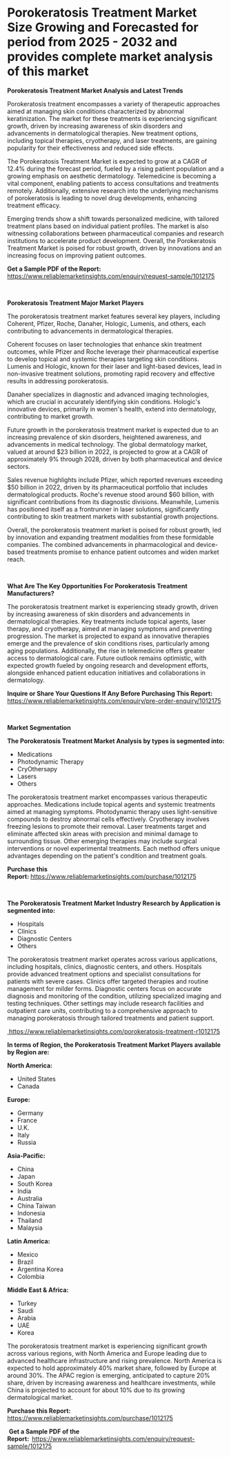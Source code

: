 <p><h1>Porokeratosis Treatment Market Size Growing and Forecasted for period from 2025 - 2032 and provides complete market analysis of this market</h1></p><p><strong>Porokeratosis Treatment Market Analysis and Latest Trends</strong></p>
<p><p>Porokeratosis treatment encompasses a variety of therapeutic approaches aimed at managing skin conditions characterized by abnormal keratinization. The market for these treatments is experiencing significant growth, driven by increasing awareness of skin disorders and advancements in dermatological therapies. New treatment options, including topical therapies, cryotherapy, and laser treatments, are gaining popularity for their effectiveness and reduced side effects.</p><p>The Porokeratosis Treatment Market is expected to grow at a CAGR of 12.4% during the forecast period, fueled by a rising patient population and a growing emphasis on aesthetic dermatology. Telemedicine is becoming a vital component, enabling patients to access consultations and treatments remotely. Additionally, extensive research into the underlying mechanisms of porokeratosis is leading to novel drug developments, enhancing treatment efficacy.</p><p>Emerging trends show a shift towards personalized medicine, with tailored treatment plans based on individual patient profiles. The market is also witnessing collaborations between pharmaceutical companies and research institutions to accelerate product development. Overall, the Porokeratosis Treatment Market is poised for robust growth, driven by innovations and an increasing focus on improving patient outcomes.</p></p>
<p><strong>Get a Sample PDF of the Report:&nbsp;</strong> <a href="https://www.reliablemarketinsights.com/enquiry/request-sample/1012175?utm_campaign=3503&utm_medium=2&utm_source=Github&utm_content=ia&utm_term=16042025&utm_id=porokeratosis-treatment">https://www.reliablemarketinsights.com/enquiry/request-sample/1012175</a></p>
<p>&nbsp;</p>
<p><strong>Porokeratosis Treatment Major Market Players</strong></p>
<p><p>The porokeratosis treatment market features several key players, including Coherent, Pfizer, Roche, Danaher, Hologic, Lumenis, and others, each contributing to advancements in dermatological therapies. </p><p>Coherent focuses on laser technologies that enhance skin treatment outcomes, while Pfizer and Roche leverage their pharmaceutical expertise to develop topical and systemic therapies targeting skin conditions. Lumenis and Hologic, known for their laser and light-based devices, lead in non-invasive treatment solutions, promoting rapid recovery and effective results in addressing porokeratosis.</p><p>Danaher specializes in diagnostic and advanced imaging technologies, which are crucial in accurately identifying skin conditions. Hologic's innovative devices, primarily in women's health, extend into dermatology, contributing to market growth. </p><p>Future growth in the porokeratosis treatment market is expected due to an increasing prevalence of skin disorders, heightened awareness, and advancements in medical technology. The global dermatology market, valued at around $23 billion in 2022, is projected to grow at a CAGR of approximately 9% through 2028, driven by both pharmaceutical and device sectors.</p><p>Sales revenue highlights include Pfizer, which reported revenues exceeding $50 billion in 2022, driven by its pharmaceutical portfolio that includes dermatological products. Roche's revenue stood around $60 billion, with significant contributions from its diagnostic divisions. Meanwhile, Lumenis has positioned itself as a frontrunner in laser solutions, significantly contributing to skin treatment markets with substantial growth projections.</p><p>Overall, the porokeratosis treatment market is poised for robust growth, led by innovation and expanding treatment modalities from these formidable companies. The combined advancements in pharmacological and device-based treatments promise to enhance patient outcomes and widen market reach.</p></p>
<p>&nbsp;</p>
<p><strong>What Are The Key Opportunities For Porokeratosis Treatment Manufacturers?</strong></p>
<p><p>The porokeratosis treatment market is experiencing steady growth, driven by increasing awareness of skin disorders and advancements in dermatological therapies. Key treatments include topical agents, laser therapy, and cryotherapy, aimed at managing symptoms and preventing progression. The market is projected to expand as innovative therapies emerge and the prevalence of skin conditions rises, particularly among aging populations. Additionally, the rise in telemedicine offers greater access to dermatological care. Future outlook remains optimistic, with expected growth fueled by ongoing research and development efforts, alongside enhanced patient education initiatives and collaborations in dermatology.</p></p>
<p><strong>Inquire or Share Your Questions If Any Before Purchasing This Report:</strong> <a href="https://www.reliablemarketinsights.com/enquiry/pre-order-enquiry/1012175?utm_campaign=3503&utm_medium=2&utm_source=Github&utm_content=ia&utm_term=16042025&utm_id=porokeratosis-treatment">https://www.reliablemarketinsights.com/enquiry/pre-order-enquiry/1012175</a></p>
<p>&nbsp;</p>
<p><strong>Market Segmentation</strong></p>
<p><strong>The Porokeratosis Treatment Market Analysis by types is segmented into:</strong></p>
<p><ul><li>Medications</li><li>Photodynamic Therapy</li><li>CryOthersapy</li><li>Lasers</li><li>Others</li></ul></p>
<p><p>The porokeratosis treatment market encompasses various therapeutic approaches. Medications include topical agents and systemic treatments aimed at managing symptoms. Photodynamic therapy uses light-sensitive compounds to destroy abnormal cells effectively. Cryotherapy involves freezing lesions to promote their removal. Laser treatments target and eliminate affected skin areas with precision and minimal damage to surrounding tissue. Other emerging therapies may include surgical interventions or novel experimental treatments. Each method offers unique advantages depending on the patient's condition and treatment goals.</p></p>
<p><strong>Purchase this Report:&nbsp;</strong><a href="https://www.reliablemarketinsights.com/purchase/1012175?utm_campaign=3503&utm_medium=2&utm_source=Github&utm_content=ia&utm_term=16042025&utm_id=porokeratosis-treatment">https://www.reliablemarketinsights.com/purchase/1012175</a></p>
<p>&nbsp;</p>
<p><strong>The Porokeratosis Treatment Market Industry Research by Application is segmented into:</strong></p>
<p><ul><li>Hospitals</li><li>Clinics</li><li>Diagnostic Centers</li><li>Others</li></ul></p>
<p><p>The porokeratosis treatment market operates across various applications, including hospitals, clinics, diagnostic centers, and others. Hospitals provide advanced treatment options and specialist consultations for patients with severe cases. Clinics offer targeted therapies and routine management for milder forms. Diagnostic centers focus on accurate diagnosis and monitoring of the condition, utilizing specialized imaging and testing techniques. Other settings may include research facilities and outpatient care units, contributing to a comprehensive approach to managing porokeratosis through tailored treatments and patient support.</p></p>
<p><a href="https://www.reliablemarketinsights.com/porokeratosis-treatment-r1012175?utm_campaign=3503&utm_medium=2&utm_source=Github&utm_content=ia&utm_term=16042025&utm_id=porokeratosis-treatment">&nbsp;https://www.reliablemarketinsights.com/porokeratosis-treatment-r1012175</a></p>
<p><strong>In terms of Region, the Porokeratosis Treatment Market Players available by Region are:</strong></p>
<p>
    <p> <strong> North America: </strong>
        <ul>
            <li>United States</li>
            <li>Canada</li>
        </ul>
        </p> 
    <p> <strong> Europe: </strong>
        <ul>
            <li>Germany</li>
            <li>France</li>
            <li>U.K.</li>
            <li>Italy</li>
            <li>Russia</li>
        </ul>
        </p> 
    <p> <strong> Asia-Pacific: </strong>
        <ul>
            <li>China</li>
            <li>Japan</li>
            <li>South Korea</li>
            <li>India</li>
            <li>Australia</li>
            <li>China Taiwan</li>
            <li>Indonesia</li>
            <li>Thailand</li>
            <li>Malaysia</li>
        </ul>
        </p> 
    <p> <strong> Latin America: </strong>
        <ul>
            <li>Mexico</li>
            <li>Brazil</li>
            <li>Argentina Korea</li>
            <li>Colombia</li>
        </ul>
        </p> 
    <p> <strong> Middle East & Africa: </strong>
        <ul>
            <li>Turkey</li>
            <li>Saudi</li>
            <li>Arabia</li>
            <li>UAE</li>
            <li>Korea</li>
        </ul>
    </p>
    </p>
<p><p>The porokeratosis treatment market is experiencing significant growth across various regions, with North America and Europe leading due to advanced healthcare infrastructure and rising prevalence. North America is expected to hold approximately 40% market share, followed by Europe at around 30%. The APAC region is emerging, anticipated to capture 20% share, driven by increasing awareness and healthcare investments, while China is projected to account for about 10% due to its growing dermatological market.</p></p>
<p><strong>Purchase this Report: </strong><a href="https://www.reliablemarketinsights.com/purchase/1012175?utm_campaign=3503&utm_medium=2&utm_source=Github&utm_content=ia&utm_term=16042025&utm_id=porokeratosis-treatment">https://www.reliablemarketinsights.com/purchase/1012175</a></p>
<p>&nbsp;<strong>Get a Sample PDF of the Report:&nbsp;&nbsp;</strong><a href="https://www.reliablemarketinsights.com/enquiry/request-sample/1012175?utm_campaign=3503&utm_medium=2&utm_source=Github&utm_content=ia&utm_term=16042025&utm_id=porokeratosis-treatment">https://www.reliablemarketinsights.com/enquiry/request-sample/1012175</a></p>
<p><strong></strong></p>
<p><p></p><p></p><p></p></p>